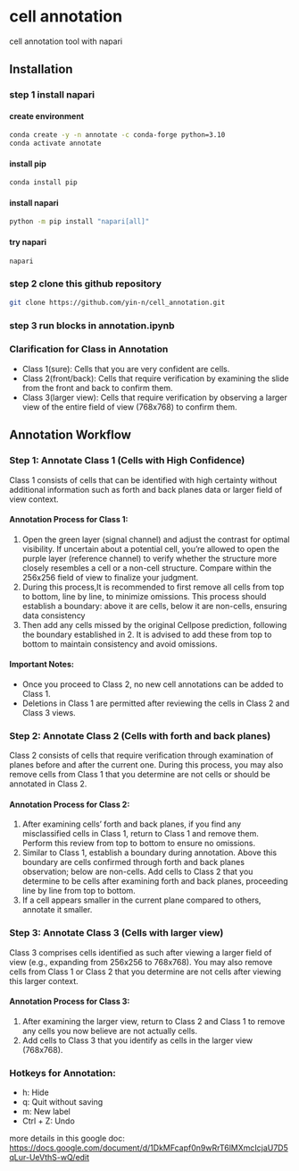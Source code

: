# cell annotation
cell annotation tool with napari
## Installation
### step 1 install napari
#### create environment
```bash
conda create -y -n annotate -c conda-forge python=3.10
conda activate annotate
```
#### install pip
```bash
conda install pip
```
#### install napari
```bash
python -m pip install "napari[all]"
```
#### try napari
```bash
napari
```
### step 2 clone this github repository
```bash
git clone https://github.com/yin-n/cell_annotation.git
```
### step 3 run blocks in annotation.ipynb


### Clarification for Class in Annotation
- Class 1(sure): Cells that you are very confident are cells.
- Class 2(front/back): Cells that require verification by examining the slide from the front and back to confirm them.
- Class 3(larger view): Cells that require verification by observing a larger view of the entire field of view (768x768) to confirm them.

## Annotation Workflow
### Step 1: Annotate Class 1 (Cells with High Confidence)
Class 1 consists of cells that can be identified with high certainty without additional information such as forth and back planes data or larger field of view context.
#### Annotation Process for Class 1:
1. Open the green layer (signal channel) and adjust the contrast for optimal visibility. If uncertain about a potential cell, you’re allowed to open the purple layer (reference channel) to verify whether the structure more closely resembles a cell or a non-cell structure. Compare within the 256x256 field of view to finalize your judgment.
2. During this process,It is recommended to first remove all cells from top to bottom, line by line, to minimize omissions. This process should establish a boundary: above it are cells, below it are non-cells, ensuring data consistency
3. Then add any cells missed by the original Cellpose prediction, following the boundary established in 2. It is advised to add these from top to bottom to maintain consistency and avoid omissions.
#### Important Notes:
* Once you proceed to Class 2, no new cell annotations can be added to Class 1.
* Deletions in Class 1 are permitted after reviewing the cells in Class 2 and Class 3 views.

### Step 2: Annotate Class 2 (Cells with forth and back planes)
Class 2 consists of cells that require verification through examination of planes before and after the current one. During this process, you may also remove cells from Class 1 that you determine are not cells or should be annotated in Class 2.
#### Annotation Process for Class 2:
1. After examining cells’ forth and back planes, if you find any misclassified cells in Class 1, return to Class 1 and remove them. Perform this review from top to bottom to ensure no omissions.
2. Similar to Class 1, establish a boundary during annotation. Above this boundary are cells confirmed through forth and back planes observation; below are non-cells. Add cells to Class 2 that you determine to be cells after examining forth and back planes, proceeding line by line from top to bottom.
3. If a cell appears smaller in the current plane compared to others, annotate it smaller.
### Step 3: Annotate Class 3 (Cells with larger view)
Class 3 comprises cells identified as such after viewing a larger field of view (e.g., expanding from 256x256 to 768x768). You may also remove cells from Class 1 or Class 2 that you determine are not cells after viewing this larger context.
#### Annotation Process for Class 3:
1. After examining the larger view, return to Class 2 and Class 1 to remove any cells you now believe are not actually cells.
2. Add cells to Class 3 that you identify as cells in the larger view (768x768).

### Hotkeys for Annotation:
* h: Hide
* q: Quit without saving
* m: New label
* Ctrl + Z: Undo


more details in this google doc:
https://docs.google.com/document/d/1DkMFcapf0n9wRrT6lMXmcIcjaU7D5qLur-UeVthS-wQ/edit


